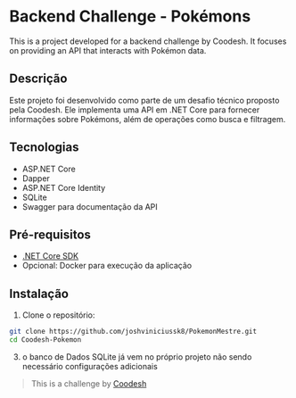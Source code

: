 # Backend Challenge - Pokémons

This is a project developed for a backend challenge by Coodesh. It focuses on providing an API that interacts with Pokémon data.

## Descrição

Este projeto foi desenvolvido como parte de um desafio técnico proposto pela Coodesh. Ele implementa uma API em .NET Core para fornecer informações sobre Pokémons, além de operações como busca e filtragem.

## Tecnologias

- ASP.NET Core
- Dapper
- ASP.NET Core Identity
- SQLite
- Swagger para documentação da API

## Pré-requisitos

- [.NET Core SDK](https://dotnet.microsoft.com/download)
- Opcional: Docker para execução da aplicação

## Instalação

1. Clone o repositório:

```bash
git clone https://github.com/joshviniciussk8/PokemonMestre.git
cd Coodesh-Pokemon
```
3. o banco de Dados SQLite já vem no próprio projeto não sendo necessário configurações adicionais 

>  This is a challenge by [Coodesh](https://coodesh.com/)

